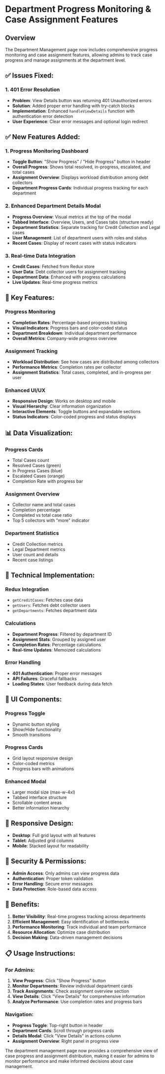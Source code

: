 # Department Progress Monitoring & Case Assignment Features

## Overview

The Department Management page now includes comprehensive progress monitoring and case assignment features, allowing admins to track case progress and manage assignments at the department level.

## ✅ **Issues Fixed:**

### 1. **401 Error Resolution**

- **Problem**: View Details button was returning 401 Unauthorized errors
- **Solution**: Added proper error handling with try-catch blocks
- **Implementation**: Enhanced `handleViewDetails` function with authentication error detection
- **User Experience**: Clear error messages and optional login redirect

## ✅ **New Features Added:**

### 1. **Progress Monitoring Dashboard**

- **Toggle Button**: "Show Progress" / "Hide Progress" button in header
- **Overall Progress**: Shows total resolved, in-progress, escalated, and total cases
- **Assignment Overview**: Displays workload distribution among debt collectors
- **Department Progress Cards**: Individual progress tracking for each department

### 2. **Enhanced Department Details Modal**

- **Progress Overview**: Visual metrics at the top of the modal
- **Tabbed Interface**: Overview, Users, and Cases tabs (structure ready)
- **Department Statistics**: Separate tracking for Credit Collection and Legal cases
- **User Management**: List of department users with roles and status
- **Recent Cases**: Display of recent cases with status indicators

### 3. **Real-time Data Integration**

- **Credit Cases**: Fetched from Redux store
- **User Data**: Debt collector users for assignment tracking
- **Department Data**: Enhanced with progress calculations
- **Live Updates**: Real-time progress metrics

## 🎯 **Key Features:**

### **Progress Monitoring**

- **Completion Rates**: Percentage-based progress tracking
- **Visual Indicators**: Progress bars and color-coded status
- **Department Breakdown**: Individual department performance
- **Overall Metrics**: Company-wide progress overview

### **Assignment Tracking**

- **Workload Distribution**: See how cases are distributed among collectors
- **Performance Metrics**: Completion rates per collector
- **Assignment Statistics**: Total cases, completed, and in-progress per user

### **Enhanced UI/UX**

- **Responsive Design**: Works on desktop and mobile
- **Visual Hierarchy**: Clear information organization
- **Interactive Elements**: Toggle buttons and expandable sections
- **Status Indicators**: Color-coded progress and status displays

## 📊 **Data Visualization:**

### **Progress Cards**

- Total Cases count
- Resolved Cases (green)
- In Progress Cases (blue)
- Escalated Cases (orange)
- Completion Rate with progress bar

### **Assignment Overview**

- Collector name and total cases
- Completion percentage
- Completed vs total case ratio
- Top 5 collectors with "more" indicator

### **Department Statistics**

- Credit Collection metrics
- Legal Department metrics
- User count and details
- Recent case listings

## 🔧 **Technical Implementation:**

### **Redux Integration**

- `getCreditCases`: Fetches case data
- `getUsers`: Fetches debt collector users
- `getDepartments`: Fetches department data

### **Calculations**

- **Department Progress**: Filtered by department ID
- **Assignment Stats**: Grouped by assigned user
- **Completion Rates**: Percentage calculations
- **Real-time Updates**: Memoized calculations

### **Error Handling**

- **401 Authentication**: Proper error messages
- **API Failures**: Graceful fallbacks
- **Loading States**: User feedback during data fetch

## 🎨 **UI Components:**

### **Progress Toggle**

- Dynamic button styling
- Show/Hide functionality
- Smooth transitions

### **Progress Cards**

- Grid layout responsive design
- Color-coded metrics
- Progress bars with animations

### **Enhanced Modal**

- Larger modal size (max-w-4xl)
- Tabbed interface structure
- Scrollable content areas
- Better information hierarchy

## 📱 **Responsive Design:**

- **Desktop**: Full grid layout with all features
- **Tablet**: Adjusted grid columns
- **Mobile**: Stacked layout for readability

## 🔐 **Security & Permissions:**

- **Admin Access**: Only admins can view progress data
- **Authentication**: Proper token validation
- **Error Handling**: Secure error messages
- **Data Protection**: Role-based data access

## 🚀 **Benefits:**

1. **Better Visibility**: Real-time progress tracking across departments
2. **Efficient Management**: Easy identification of bottlenecks
3. **Performance Monitoring**: Track individual and team performance
4. **Resource Allocation**: Optimize case distribution
5. **Decision Making**: Data-driven management decisions

## 📋 **Usage Instructions:**

### **For Admins:**

1. **View Progress**: Click "Show Progress" button
2. **Monitor Departments**: Review individual department cards
3. **Track Assignments**: Check assignment overview section
4. **View Details**: Click "View Details" for comprehensive information
5. **Analyze Performance**: Use completion rates and progress bars

### **Navigation:**

- **Progress Toggle**: Top-right button in header
- **Department Cards**: Scroll through progress cards
- **Details Modal**: Click "View Details" in actions column
- **Assignment Overview**: Right panel in progress view

The department management page now provides a comprehensive view of case progress and assignment distribution, making it easier for admins to monitor performance and make informed decisions about case management.

